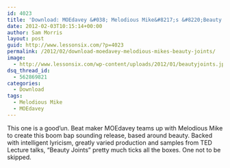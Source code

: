 ```yaml
---
id: 4023
title: 'Download: MOEdavey &#038; Melodious Mike&#8217;s &#8220;Beauty Joints&#8221;'
date: 2012-02-03T10:15:14+00:00
author: Sam Morris
layout: post
guid: http://www.lessonsix.com/?p=4023
permalink: /2012/02/download-moedavey-melodious-mikes-beauty-joints/
image:
  - http://www.lessonsix.com/wp-content/uploads/2012/01/beautyjoints.jpg
dsq_thread_id:
  - 562869821
categories:
  - Download
tags:
  - Melodious Mike
  - MOEdavey
---
```

This one is a good&#8217;un. Beat maker MOEdavey teams up with Melodious Mike to create this boom bap sounding release, based around beauty. Backed with intelligent lyricism, greatly varied production and samples from TED Lecture talks, &#8220;Beauty Joints&#8221; pretty much ticks all the boxes. One not to be skipped.
